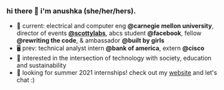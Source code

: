 ### hi there 👋 i'm anushka (she/her/hers).

- 💬 current: electrical and computer eng **@carnegie mellon university**, director of events [**@scottylabs**](https://github.com/ScottyLabs), abcs student **@facebook**, fellow **@rewriting the code**, & ambassador **@built by girls**
- 🖥 prev: technical analyst intern **@bank of america**, extern **@cisco**
- 🌱 interested in the intersection of technology with society, education and sustainability
- 🔭 looking for summer 2021 internships! check out my [website](http://anushkasaxena.me/) and let's chat :)

<!--
**asaxena2019/asaxena2019** is a ✨ _special_ ✨ repository because its `README.md` (this file) appears on your GitHub profile.

Here are some ideas to get you started:
- 👯 I’m looking to collaborate on ...
- 🤔 I’m looking for help with ...
- 😄 Pronouns: ...
- ⚡ Fun fact: ...

-->
